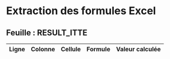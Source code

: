 # Extraction des formules Excel

## Feuille : RESULT_ITTE

| Ligne | Colonne | Cellule | Formule | Valeur calculée |
|-------|---------|---------|---------|-----------------|